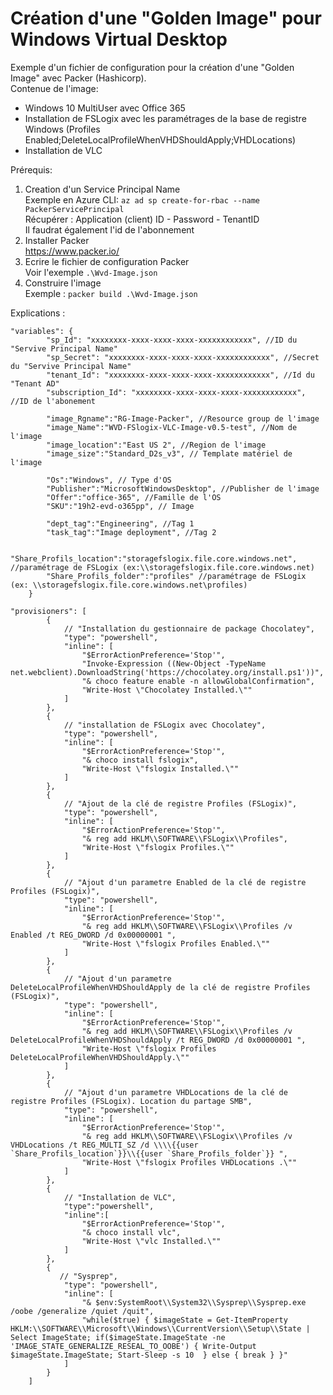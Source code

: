 # Création d'une "Golden Image" pour Windows Virtual Desktop
Exemple d'un fichier de configuration pour la création d'une "Golden Image" avec Packer (Hashicorp).<br/>
Contenue de l'image:<br/>
- Windows 10 MultiUser avec Office 365
- Installation de FSLogix avec les paramétrages de la base de registre Windows (Profiles Enabled;DeleteLocalProfileWhenVHDShouldApply;VHDLocations)
- Installation de VLC

Prérequis: <br/>
1. Creation d'un Service Principal Name<br/>
Exemple en Azure CLI: ``az ad sp create-for-rbac --name PackerServicePrincipal``<br/>
Récupérer : Application (client) ID - Password - TenantID<br/>
Il faudrat également l'id de l'abonnement<br/>
2. Installer Packer<br/>
https://www.packer.io/<br/>
3. Ecrire le fichier de configuration Packer <br/>
Voir l'exemple ``.\Wvd-Image.json``<br/>
4. Construire l'image <br/>
Exemple : ``packer build .\Wvd-Image.json``<br/>


Explications :<br/>

```
"variables": {  
        "sp_Id": "xxxxxxxx-xxxx-xxxx-xxxx-xxxxxxxxxxxx", //ID du "Servive Principal Name"         
        "sp_Secret": "xxxxxxxx-xxxx-xxxx-xxxx-xxxxxxxxxxxx", //Secret du "Servive Principal Name"
        "tenant_Id": "xxxxxxxx-xxxx-xxxx-xxxx-xxxxxxxxxxxx", //Id du "Tenant AD"
        "subscription_Id": "xxxxxxxx-xxxx-xxxx-xxxx-xxxxxxxxxxxx", //ID de l'abonement

        "image_Rgname":"RG-Image-Packer", //Resource group de l'image
        "image_Name":"WVD-FSlogix-VLC-Image-v0.5-test", //Nom de l'image
        "image_location":"East US 2", //Region de l'image
        "image_size":"Standard_D2s_v3", // Template matériel de l'image   

        "Os":"Windows", // Type d'OS
        "Publisher":"MicrosoftWindowsDesktop", //Publisher de l'image
        "Offer":"office-365", //Famille de l'OS
        "SKU":"19h2-evd-o365pp", // Image

        "dept_tag":"Engineering", //Tag 1
        "task_tag":"Image deployment", //Tag 2

        "Share_Profils_location":"storagefslogix.file.core.windows.net", //paramétrage de FSLogix (ex:\\storagefslogix.file.core.windows.net)
        "Share_Profils_folder":"profiles" //paramétrage de FSLogix (ex: \\storagefslogix.file.core.windows.net\profiles)
    }
```
```
"provisioners": [
        {
            // "Installation du gestionnaire de package Chocolatey",
            "type": "powershell",
            "inline": [
                "$ErrorActionPreference='Stop'",
                "Invoke-Expression ((New-Object -TypeName net.webclient).DownloadString('https://chocolatey.org/install.ps1'))",
                "& choco feature enable -n allowGlobalConfirmation",
                "Write-Host \"Chocolatey Installed.\""
            ]
        },
        {
            // "installation de FSLogix avec Chocolatey",
            "type": "powershell",
            "inline": [ 
                "$ErrorActionPreference='Stop'",
                "& choco install fslogix",
                "Write-Host \"fslogix Installed.\""
            ]
        },
        {
            // "Ajout de la clé de registre Profiles (FSLogix)",
            "type": "powershell",            
            "inline": [ 
                "$ErrorActionPreference='Stop'",
                "& reg add HKLM\\SOFTWARE\\FSLogix\\Profiles",
                "Write-Host \"fslogix Profiles.\""
            ]
        },
        {
            // "Ajout d'un parametre Enabled de la clé de registre Profiles (FSLogix)",
            "type": "powershell",
            "inline": [
                "$ErrorActionPreference='Stop'",
                "& reg add HKLM\\SOFTWARE\\FSLogix\\Profiles /v Enabled /t REG_DWORD /d 0x00000001 ",
                "Write-Host \"fslogix Profiles Enabled.\""
            ]
        },
        {
            // "Ajout d'un parametre DeleteLocalProfileWhenVHDShouldApply de la clé de registre Profiles (FSLogix)",
            "type": "powershell",
            "inline": [
                "$ErrorActionPreference='Stop'",
                "& reg add HKLM\\SOFTWARE\\FSLogix\\Profiles /v DeleteLocalProfileWhenVHDShouldApply /t REG_DWORD /d 0x00000001 ",
                "Write-Host \"fslogix Profiles DeleteLocalProfileWhenVHDShouldApply.\""
            ]
        },
        {
            // "Ajout d'un parametre VHDLocations de la clé de registre Profiles (FSLogix). Location du partage SMB",
            "type": "powershell",
            "inline": [
                "$ErrorActionPreference='Stop'",
                "& reg add HKLM\\SOFTWARE\\FSLogix\\Profiles /v VHDLocations /t REG_MULTI_SZ /d \\\\{{user `Share_Profils_location`}}\\{{user `Share_Profils_folder`}} ",
                "Write-Host \"fslogix Profiles VHDLocations .\""
            ]
        },
        {
            // "Installation de VLC",
            "type":"powershell",
            "inline":[
                "$ErrorActionPreference='Stop'",
                "& choco install vlc",
                "Write-Host \"vlc Installed.\""
            ]
        },
        {
           // "Sysprep",
            "type": "powershell",
            "inline": [ 
                "& $env:SystemRoot\\System32\\Sysprep\\Sysprep.exe /oobe /generalize /quiet /quit",
                "while($true) { $imageState = Get-ItemProperty HKLM:\\SOFTWARE\\Microsoft\\Windows\\CurrentVersion\\Setup\\State | Select ImageState; if($imageState.ImageState -ne 'IMAGE_STATE_GENERALIZE_RESEAL_TO_OOBE') { Write-Output $imageState.ImageState; Start-Sleep -s 10  } else { break } }"
            ]
        }
    ]

```